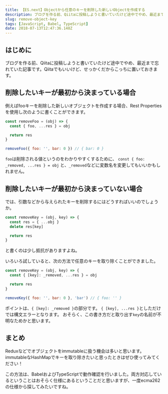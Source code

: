 ```yaml
---
title: 【ES.next】Objectから任意のキーを削除した新しいObjectを作成する
description: ブログを作る前、Qiitaに投稿しようと書いていたけど途中でやめ、最近まで忘れていた記事です。Qiitaでもいいけど、せっかくだからこっちに置いておきます。
slug: remove-object-key
tags: [JavaScript, Babel, TypeScript]
date: 2018-07-13T12:47:36.148Z
---
```


## はじめに

ブログを作る前、Qiitaに投稿しようと書いていたけど途中でやめ、最近まで忘れていた記事です。Qiitaでもいいけど、せっかくだからこっちに置いておきます。

## 削除したいキーが最初から決まっている場合

例えばfooキーを削除した新しいオブジェクトを作成する場合、Rest Propertiesを使用し次のように書くことができます。

```js
const removeFoo = (obj) => {
  const { foo, ...res } = obj

  return res
}

removeFoo({ foo: '', bar: 0 }) // { bar: 0 }
```

`foo`は削除される値というのをわかりやすくするために、
`const { foo: _removed, ...res } = obj`
と、`_removed`などに変数名を変更してもいいかもしれません。


## 削除したいキーが最初から決まっていない場合

では、引数などから与えられたキーを削除するにはどうすればいいのでしょうか。


```js
const removeKey = (obj, key) => {
  const res = { ...obj }
  delete res[key]

  return res
}
```

と書くのは少し抵抗がありますよね。

いろいろ試していると、次の方法で任意のキーを取り除くことができました。

```js
const removeKey = (obj, key) => {
  const { [key]: _removed, ...res } = obj

  return res
}

removeKey({ foo: '', bar: 0 }, 'bar') // { foo: '' }
```

ポイントは、`{ [key]: _removed }`の部分です。
`{ [key], ...res }`としただけでは構文エラーとなります。
おそらく、この書き方だと取り出す`key`の名前が不明なためかと思います。


## まとめ

Reduxなどでオブジェクトをimmutableに扱う機会は多いと思います。immutableなHashMapでキーを取り除きたいと思ったときはぜひ使ってみてください！

この方法は、BabelおよびTypeScriptで動作確認を行いました。両方対応しているということはおそらく仕様にあるということだと思いますが、一度ecma262の仕様から探してみたいですね。
